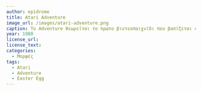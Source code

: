 ```yaml
---
author: epidrome
title: Atari Adventure 
image_url: /images/atari-adventure.png
caption: Το Adventure θεωρείται το πρώτο βιντεοπαιχνίδι που βασίζεται στα παραδοσιακά παιχνίδια περιπέτειας με κείμενο, αλλά προσθέτει γραφικά και δράση σε πραγματικό χρόνο. Τα βασικά στοιχεία αλληλεπίδρασης όπως ο χάρτης που είναι μεγαλύτερος από την οθόνη, οι περιφερόμενοι εχθροί και οι τυχαίες ανατροπές. Επίσης, έχει την πρώτη εμφάνιση της ιδέας του Πασχαλινού Αυγού, που από τότε θα δανειστούν πολλοί δημιουργοί λογισμικού, εκτός από τα βιντεοπαιχνίδια.
year: 1980 
license_url: 
license_text: 
categories:
  - Μορφές
tags:
  - Atari 
  - Adventure
  - Easter Egg
---
```


